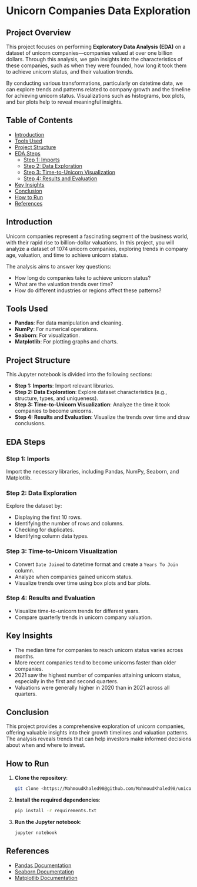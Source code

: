 # Unicorn Companies Data Exploration

## Project Overview

This project focuses on performing **Exploratory Data Analysis (EDA)** on a dataset of unicorn companies—companies valued at over one billion dollars. Through this analysis, we gain insights into the characteristics of these companies, such as when they were founded, how long it took them to achieve unicorn status, and their valuation trends.

By conducting various transformations, particularly on datetime data, we can explore trends and patterns related to company growth and the timeline for achieving unicorn status. Visualizations such as histograms, box plots, and bar plots help to reveal meaningful insights.

## Table of Contents

- [Introduction](#introduction)
- [Tools Used](#tools-used)
- [Project Structure](#project-structure)
- [EDA Steps](#eda-steps)
  - [Step 1: Imports](#step-1-imports)
  - [Step 2: Data Exploration](#step-2-data-exploration)
  - [Step 3: Time-to-Unicorn Visualization](#step-3-time-to-unicorn-visualization)
  - [Step 4: Results and Evaluation](#step-4-results-and-evaluation)
- [Key Insights](#key-insights)
- [Conclusion](#conclusion)
- [How to Run](#how-to-run)
- [References](#references)

## Introduction

Unicorn companies represent a fascinating segment of the business world, with their rapid rise to billion-dollar valuations. In this project, you will analyze a dataset of 1074 unicorn companies, exploring trends in company age, valuation, and time to achieve unicorn status.

The analysis aims to answer key questions:

- How long do companies take to achieve unicorn status?
- What are the valuation trends over time?
- How do different industries or regions affect these patterns?

## Tools Used

- **Pandas**: For data manipulation and cleaning.
- **NumPy**: For numerical operations.
- **Seaborn**: For visualization.
- **Matplotlib**: For plotting graphs and charts.

## Project Structure

This Jupyter notebook is divided into the following sections:

- **Step 1: Imports**: Import relevant libraries.
- **Step 2: Data Exploration**: Explore dataset characteristics (e.g., structure, types, and uniqueness).
- **Step 3: Time-to-Unicorn Visualization**: Analyze the time it took companies to become unicorns.
- **Step 4: Results and Evaluation**: Visualize the trends over time and draw conclusions.

## EDA Steps

### Step 1: Imports
Import the necessary libraries, including Pandas, NumPy, Seaborn, and Matplotlib.

### Step 2: Data Exploration
Explore the dataset by:
- Displaying the first 10 rows.
- Identifying the number of rows and columns.
- Checking for duplicates.
- Identifying column data types.

### Step 3: Time-to-Unicorn Visualization
- Convert `Date Joined` to datetime format and create a `Years To Join` column.
- Analyze when companies gained unicorn status.
- Visualize trends over time using box plots and bar plots.

### Step 4: Results and Evaluation
- Visualize time-to-unicorn trends for different years.
- Compare quarterly trends in unicorn company valuation.

## Key Insights

- The median time for companies to reach unicorn status varies across months.
- More recent companies tend to become unicorns faster than older companies.
- 2021 saw the highest number of companies attaining unicorn status, especially in the first and second quarters.
- Valuations were generally higher in 2020 than in 2021 across all quarters.

## Conclusion

This project provides a comprehensive exploration of unicorn companies, offering valuable insights into their growth timelines and valuation patterns. The analysis reveals trends that can help investors make informed decisions about when and where to invest.

## How to Run

1. **Clone the repository**:

    ```bash
    git clone <https://MahmoudKhaled98@github.com/MahmoudKhaled98/unicorn-companies-data-exploration.git>
    ```

2. **Install the required dependencies**:

    ```bash
    pip install -r requirements.txt
    ```

3. **Run the Jupyter notebook**:

    ```bash
    jupyter notebook
    ```

## References

- [Pandas Documentation](https://pandas.pydata.org/)
- [Seaborn Documentation](https://seaborn.pydata.org/)
- [Matplotlib Documentation](https://matplotlib.org/)
